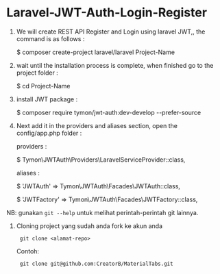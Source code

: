 # Laravel-JWT-Auth-Login-Register

1. We will create REST API Register and Login using laravel JWT,, the command is as follows :

    $ composer create-project laravel/laravel Project-Name
  
2. wait until the installation process is complete, when finished go to the project folder :

    $ cd Project-Name
  
3. install JWT package :

    $ composer require tymon/jwt-auth:dev-develop --prefer-source
    
4. Next add it in the providers and aliases section, open the config/app.php folder :
    
    providers : 
    
    $ Tymon\JWTAuth\Providers\LaravelServiceProvider::class,
    
    aliases : 
    
    $ 'JWTAuth' => Tymon\JWTAuth\Facades\JWTAuth::class,
    
    $ 'JWTFactory' => Tymon\JWTAuth\Facades\JWTFactory::class,
    



NB: gunakan `git --help` untuk melihat perintah-perintah git lainnya.

1. Cloning project yang sudah anda fork ke akun anda

        git clone <alamat-repo>

    Contoh:

        git clone git@github.com:CreatorB/MaterialTabs.git

